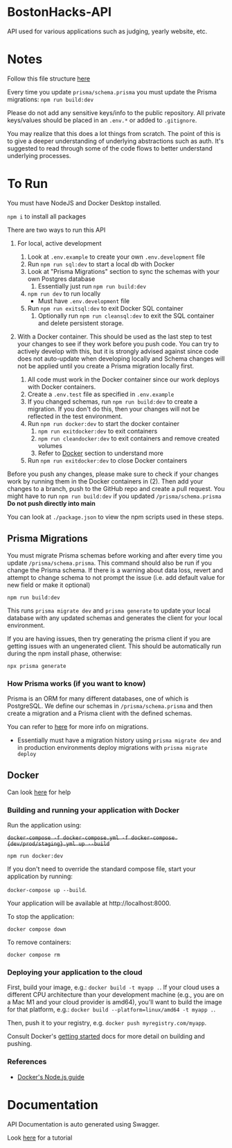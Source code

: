 # BostonHacks-API
API used for various applications such as judging, yearly website, etc.

# Notes
Follow this file structure [here](https://dev.to/mr_ali3n/folder-structure-for-nodejs-expressjs-project-435l)

Every time you update `prisma/schema.prisma` you must update the Prisma migrations: `npm run build:dev`

Please do not add any sensitive keys/info to the public repository. All private keys/values should be placed in an `.env.*` or added to `.gitignore`.

You may realize that this does a lot things from scratch. The point of this is to give a deeper understanding of underlying abstractions such as auth. It's suggested to read through some of the code flows to better understand underlying processes.


# To Run
You must have NodeJS and Docker Desktop installed.

`npm i` to install all packages

There are two ways to run this API
1. For local, active development
   1. Look at `.env.example` to create your own `.env.development` file
   2. Run `npm run sql:dev` to start a local db with Docker
   3. Look at "Prisma Migrations" section to sync the schemas with your own Postgres database
      1. Essentially just run `npm run build:dev`
   4. `npm run dev` to run locally
      - Must have `.env.development` file 
   5. Run `npm run exitsql:dev` to exit Docker SQL container
      1. Optionally run `npm run cleansql:dev` to exit the SQL container and delete persistent storage.

2. With a Docker container. This should be used as the last step to test your changes to see if they work before you push code. You can try to actively develop with this, but it is strongly advised against since code does not auto-update when developing locally and Schema changes will not be applied until you create a Prisma migration locally first.
   1. All code must work in the Docker container since our work deploys with Docker containers.
   2. Create a `.env.test` file as specified in `.env.example`
   3. If you changed schemas, run `npm run build:dev` to create a migration. If you don't do this, then your changes will not be reflected in the test environment.
   4. Run `npm run docker:dev` to start the docker container
      1. `npm run exitdocker:dev` to exit containers
      2. `npm run cleandocker:dev` to exit containers and remove created volumes
      3. Refer to [Docker](#docker) section to understand more
   5. Run `npm run exitdocker:dev` to close Docker containers

Before you push any changes, please make sure to check if your changes work by running them in the Docker containers in (2). Then add your changes to a branch, push to the GitHub repo and create a pull request. You might have to run `npm run build:dev` if you updated `/prisma/schema.prisma`
**Do not push directly into main**

You can look at `./package.json` to view the npm scripts used in these steps.

## Prisma Migrations
You must migrate Prisma schemas before working and after every time you update `/prisma/schema.prisma`. This command should also be run if you change the Prisma schema. If there is a warning about data loss, revert and attempt to change schema to not prompt the issue (i.e. add default value for new field or make it optional) 

`npm run build:dev`

This runs `prisma migrate dev` and `prisma generate` to update your local database with any updated schemas and generates the client for your local environment.

If you are having issues, then try generating the prisma client if you are getting issues with an ungenerated client. This should be automatically run during the npm install phase, otherwise:

`npx prisma generate`

### How Prisma works (if you want to know)
Prisma is an ORM for many different databases, one of which is PostgreSQL. We define our schemas in `/prisma/schema.prisma` and then create a migration and a Prisma client with the defined schemas.

You can refer to [here](https://www.prisma.io/docs/orm/prisma-migrate/workflows/development-and-production) for more info on migrations.
- Essentially must have a migration history using `prisma migrate dev` and in production environments deploy migrations with `prisma migrate deploy`

## Docker

Can look [here](https://docs.docker.com/guides/nodejs/develop/) for help

### Building and running your application with Docker

Run the application using:

<del>`docker-compose -f docker-compose.yml -f docker-compose.{dev/prod/staging}.yml up --build`<del>

`npm run docker:dev`

If you don't need to override the standard compose file, start your application by running:

`docker-compose up --build`.

Your application will be available at http://localhost:8000.

To stop the application:

`docker compose down`

To remove containers:

`docker compose rm`




### Deploying your application to the cloud

First, build your image, e.g.: `docker build -t myapp .`.
If your cloud uses a different CPU architecture than your development
machine (e.g., you are on a Mac M1 and your cloud provider is amd64),
you'll want to build the image for that platform, e.g.:
`docker build --platform=linux/amd64 -t myapp .`.

Then, push it to your registry, e.g. `docker push myregistry.com/myapp`.

Consult Docker's [getting started](https://docs.docker.com/go/get-started-sharing/)
docs for more detail on building and pushing.

### References
* [Docker's Node.js guide](https://docs.docker.com/language/nodejs/)

# Documentation
API Documentation is auto generated using Swagger.

Look [here](https://dev.to/desmondsanctity/documenting-nodejs-api-using-swagger-4klp) for a tutorial